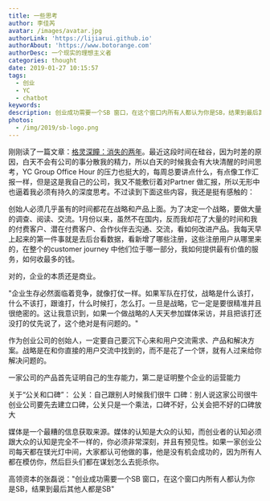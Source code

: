 ```yaml
---
title: 一些思考
author: 李佳芮
avatar: /images/avatar.jpg
authorLink: 'https://lijiarui.github.io'
authorAbout: 'https://www.botorange.com'
authorDesc: 一个现实的理想主义者
categories: thought
date: 2019-01-27 10:15:57
tags: 
  - 创业
  - YC
  - chatbot
keywords:
description: 创业成功需要一个SB 窗口，在这个窗口内所有人都认为你是SB，结果到最后其他人都是SB。
photos:
  - /img/2019/sb-logo.png
---
```


刚刚读了一篇文章：[格灵深瞳：消失的两年](http://www.sohu.com/a/291761596_109973)。最近这段时间在硅谷，因为时差的原因，白天不会有公司的事分散我的精力，所以白天的时候我会有大块清醒的时间思考，YC Group Office Hour 的压力也挺大的，每周总要讲点什么，有点像工作汇报一样，但是这是我自己的公司，我又不能敷衍着对Partner 做汇报，所以无形中也逼着我必须有持久的深度思考。不过读到下面这些内容，我还是挺有感触的：

创始人必须几乎虽有的时间都花在战略和产品上面。为了决定一个战略，要做大量的调查、阅读、交流。1月份以来，虽然不在国内，反而我却花了大量的时间和我的付费客户、潜在付费客户、合作伙伴去沟通、交流，看如何改进产品。我每天早上起来的第一件事就是去后台看数据，看新增了哪些注册，这些注册用户从哪里来的，在整个的customer journey 中他们位于哪一部分，我如何提供最有价值的服务，如何收最多的钱。

对的，企业的本质还是商业。

"企业生存必然面临着竞争，就像打仗一样。如果军队在打仗，战略是什么该打，什么不该打，跟谁打，什么时候打，怎么打。一旦是战略，它一定是要很精准并且很绝密的。这让我意识到，如果一个做战略的人天天参加媒体采访，并且把该打还没打的仗先说了，这个绝对是有问题的。"

作为创业公司的创始人，一定要自己要沉下心来和用户交流需求、产品和解决方案。战略是在和你直接的用户交流中找到的，而不是花了一个饼，就有人过来给你解决问题的。

一家公司的产品首先证明自己的生存能力，第二是证明整个企业的运营能力

关于“公关和口碑”：
公关：自己跟别人时候我们很牛
口碑：别人说这家公司很牛
创业公司要先去建立口碑，公关只是一个乘法，口碑不好，公关会把不好的口碑放大

媒体是一个最糟的信息获取来源。媒体的认知是大众的认知，而创业者的认知必须跟大众的认知是完全不一样的，你必须非常深刻，并且有预见性。如果一家创业公司每天都在镁光灯中间，大家都认可他做的事，他是没有机会成功的，因为所有人都在模仿你，然后巨头们都在谋划怎么去扼杀你。

高领资本的张磊说："创业成功需要一个SB 窗口，在这个窗口内所有人都认为你是SB，结果到最后其他人都是SB"